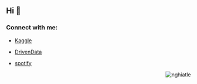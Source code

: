 ## Hi 👋

### Connect with me:


- [Kaggle](https://www.kaggle.com/nghiatle)

- [DrivenData](https://www.drivendata.org/users/nghiatle/)

- [spotify](https://open.spotify.com/playlist/5JDihfq2STJ1AArABBviMh?si=e7851ea5bf404d16)

<p align="right"> <img src="https://komarev.com/ghpvc/?username=nghiatle&label=Profile%20views&color=0e75b6&style=flat" alt="nghiatle" /> </p>

<!--
Here are some ideas to get you started:

- 🔭 I’m currently working on ...
- 🌱 I’m currently learning ...
- 👯 I’m looking to collaborate on ...
- 🤔 I’m looking for help with ...
- 💬 Ask me about ...
- 📫 How to reach me: ...
- 😄 Pronouns: ...
- ⚡ Fun fact: ...
-->
